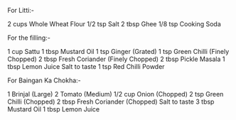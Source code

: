 For Litti:-

2 cups Whole Wheat Flour
1/2 tsp Salt
2 tbsp Ghee
1/8 tsp Cooking Soda


For the filling:-

1 cup Sattu
1 tbsp Mustard Oil
1 tsp Ginger (Grated)
1 tsp Green Chilli (Finely Chopped)
2 tbsp Fresh Coriander (Finely Chopped)
2 tbsp Pickle Masala
1 tbsp Lemon Juice
Salt to taste
1 tsp Red Chilli Powder



For Baingan Ka Chokha:-

1 Brinjal (Large)
2 Tomato (Medium)
1/2 cup Onion (Chopped)
2 tsp Green Chilli (Chopped)
2 tbsp Fresh Coriander (Chopped)
Salt to taste
3 tbsp Mustard Oil
1 tbsp Lemon Juice